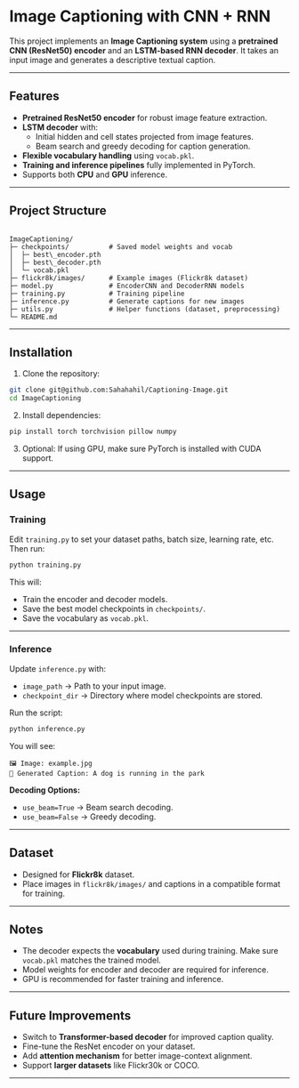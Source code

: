 # Image Captioning with CNN + RNN

This project implements an **Image Captioning system** using a **pretrained CNN (ResNet50) encoder** and an **LSTM-based RNN decoder**. It takes an input image and generates a descriptive textual caption.

---

## Features

- **Pretrained ResNet50 encoder** for robust image feature extraction.
- **LSTM decoder** with:
  - Initial hidden and cell states projected from image features.
  - Beam search and greedy decoding for caption generation.
- **Flexible vocabulary handling** using `vocab.pkl`.
- **Training and inference pipelines** fully implemented in PyTorch.
- Supports both **CPU** and **GPU** inference.

---

## Project Structure

```

ImageCaptioning/
├─ checkpoints/          # Saved model weights and vocab
│  ├─ best\_encoder.pth
│  ├─ best\_decoder.pth
│  └─ vocab.pkl
├─ flickr8k/images/      # Example images (Flickr8k dataset)
├─ model.py              # EncoderCNN and DecoderRNN models
├─ training.py           # Training pipeline
├─ inference.py          # Generate captions for new images
├─ utils.py              # Helper functions (dataset, preprocessing)
└─ README.md

````

---

## Installation

1. Clone the repository:

```bash
git clone git@github.com:Sahahahil/Captioning-Image.git
cd ImageCaptioning
````

2. Install dependencies:

```bash
pip install torch torchvision pillow numpy
```

3. Optional: If using GPU, make sure PyTorch is installed with CUDA support.

---

## Usage

### Training

Edit `training.py` to set your dataset paths, batch size, learning rate, etc. Then run:

```bash
python training.py
```

This will:

* Train the encoder and decoder models.
* Save the best model checkpoints in `checkpoints/`.
* Save the vocabulary as `vocab.pkl`.

---

### Inference

Update `inference.py` with:

* `image_path` → Path to your input image.
* `checkpoint_dir` → Directory where model checkpoints are stored.

Run the script:

```bash
python inference.py
```

You will see:

```
🖼️ Image: example.jpg
📝 Generated Caption: A dog is running in the park
```

**Decoding Options:**

* `use_beam=True` → Beam search decoding.
* `use_beam=False` → Greedy decoding.

---

## Dataset

* Designed for **Flickr8k** dataset.
* Place images in `flickr8k/images/` and captions in a compatible format for training.

---

## Notes

* The decoder expects the **vocabulary** used during training. Make sure `vocab.pkl` matches the trained model.
* Model weights for encoder and decoder are required for inference.
* GPU is recommended for faster training and inference.

---

## Future Improvements

* Switch to **Transformer-based decoder** for improved caption quality.
* Fine-tune the ResNet encoder on your dataset.
* Add **attention mechanism** for better image-context alignment.
* Support **larger datasets** like Flickr30k or COCO.

---
